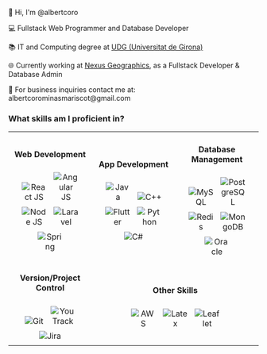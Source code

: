 <p>👋 Hi, I'm @albertcoro</p>
<p>💻 Fullstack Web Programmer and Database Developer</p>
<p>📚 IT and Computing degree at <a href="https://www.udg.edu/ca/">UDG (Universitat de Girona)</a></p>
<p>🌐 Currently working at <a href="https://www.linkedin.com/company/nexus-geographics">Nexus Geographics</a>, as a Fullstack Developer & Database Admin</p>
<p>📧 For business inquiries contact me at: albertcorominasmariscot@gmail.com</p>

<h3>What skills am I proficient in?</h3>

<table style="width: 100%; border-collapse: collapse;">
    <tr>
        <td style="width: 33%; text-align: center; border: none;">
            <h4>Web Development</h4>
            <img src="https://upload.wikimedia.org/wikipedia/commons/thumb/a/a7/React-icon.svg/2300px-React-icon.svg.png" alt="React JS" title="React JS" style="max-width: 50px; height: auto; margin: 5px;">
            <img src="https://brandslogos.com/wp-content/uploads/images/large/angular-icon-logo.png" alt="Angular JS" title="Angular JS" style="max-width: 50px; height: auto; margin: 5px;">
            <img src="https://pluspng.com/img-png/nodejs-png-nodejs-icon-png-50-px-1600.png" alt="Node JS" title="Node JS" style="max-width: 50px; height: auto; margin: 5px;">
            <img src="https://upload.wikimedia.org/wikipedia/commons/thumb/9/9a/Laravel.svg/1200px-Laravel.svg.png" alt="Laravel" title="Laravel" style="max-width: 50px; height: auto; margin: 5px;">
            <img src="https://cdn.freebiesupply.com/logos/large/2x/spring-3-logo-svg-vector.svg" alt="Spring" title="Spring" style="max-width: 50px; height: auto; margin: 5px;">
        </td>
        <td style="width: 33%; text-align: center; border: none;">
            <h4>App Development</h4>
            <img src="https://cdn-icons-png.flaticon.com/512/226/226777.png" alt="Java" title="Java" style="max-width: 50px; height: auto; margin: 5px;">
            <img src="https://upload.wikimedia.org/wikipedia/commons/thumb/1/18/ISO_C%2B%2B_Logo.svg/1822px-ISO_C%2B%2B_Logo.svg.png" alt="C++" title="C++" style="max-width: 50px; height: auto; margin: 5px;">
            <img src="https://iconape.com/wp-content/png_logo_vector/flutter-logo.png" alt="Flutter" title="Flutter" style="max-width: 50px; height: auto; margin: 5px;">
            <img src="https://brandslogos.com/wp-content/uploads/images/large/python-logo.png" alt="Python" title="Python" style="max-width: 50px; height: auto; margin: 5px;">
            <img src="https://static-00.iconduck.com/assets.00/c-sharp-c-icon-1822x2048-wuf3ijab.png" alt="C#" title="C#" style="max-width: 50px; height: auto; margin: 5px;">
        </td>
        <td style="width: 33%; text-align: center; border: none;">
            <h4>Database Management</h4>
            <img src="https://user-images.githubusercontent.com/38464645/218829912-0b3f578d-7da5-49b8-8859-c9f886d4ca43.png" alt="MySQL" title="MySQL" style="max-width: 50px; height: auto; margin: 5px;">
            <img src="https://user-images.githubusercontent.com/77457592/126708532-644c7a01-3bbd-4a0c-acd3-f5bcc0523854.png" alt="PostgreSQL" title="PostgreSQL" style="max-width: 50px; height: auto; margin: 5px;">
            <img src="https://user-images.githubusercontent.com/38464645/218830232-63f4da96-6397-4e46-a6a8-ee292ebe86ad.png" alt="Redis" title="Redis" style="max-width: 50px; height: auto; margin: 5px;">
            <img src="https://www.pngall.com/wp-content/uploads/13/Mongodb-PNG-Image-HD.png" alt="MongoDB" title="MongoDB" style="max-width: 50px; height: auto; margin: 5px;">
            <img src="https://cdn.freebiesupply.com/logos/large/2x/oracle-1-logo-png-transparent.png" alt="Oracle" title="Oracle" style="max-width: 50px; height: auto; margin: 5px;">
        </td>
    </tr>
    <tr>
        <td style="width: 33%; text-align: center; border: none;">
            <h4>Version/Project Control</h4>
            <img src="https://user-images.githubusercontent.com/38464645/218831913-042a0777-7722-4875-8360-ee4d6ab32614.png" alt="Git" title="Git" style="max-width: 50px; height: auto; margin: 5px;">
            <img src="https://user-images.githubusercontent.com/38464645/218832391-8ea2e34f-50a5-45d2-83a5-5955663600b4.png" alt="YouTrack" title="YouTrack" style="max-width: 50px; height: auto; margin: 5px;">
            <img src="https://user-images.githubusercontent.com/38464645/218832493-ab5e9c19-4019-4beb-843a-a83601aed440.png" alt="Jira" title="Jira" style="max-width: 50px; height: auto; margin: 5px;">
        </td>
        <td style="width: 67%; text-align: center; border: none;" colspan="2">
            <h4>Other Skills</h4>
            <img src="https://cdn.iconscout.com/icon/free/png-256/free-aws-1869025-1583149.png?f=webp" alt="AWS" title="AWS" style="max-width: 50px; height: auto; margin: 5px;">
            <img src="https://w7.pngwing.com/pngs/380/11/png-transparent-latex-hd-logo.png" alt="Latex" title="Latex" style="max-width: 50px; height: auto; margin: 5px;">
            <img src="https://cdn.freebiesupply.com/logos/thumbs/2x/leaflet-1-logo.png" alt="Leaflet" title="Leaflet" style="max-width: 50px; height: auto; margin: 5px;">
        </td>
    </tr>
</table>
